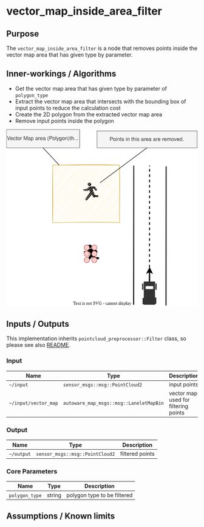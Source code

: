 # vector_map_inside_area_filter

## Purpose

The `vector_map_inside_area_filter` is a node that removes points inside the vector map area that has given type by parameter.

## Inner-workings / Algorithms

- Get the vector map area that has given type by parameter of `polygon_type`
- Extract the vector map area that intersects with the bounding box of input points to reduce the calculation cost
- Create the 2D polygon from the extracted vector map area
- Remove input points inside the polygon

![vector_map_inside_area_filter_figure](./image/vector_map_inside_area_filter_overview.svg)

## Inputs / Outputs

This implementation inherits `pointcloud_preprocessor::Filter` class, so please see also [README](../README.md).

### Input

| Name                 | Type                                         | Description                          |
| -------------------- | -------------------------------------------- | ------------------------------------ |
| `~/input`            | `sensor_msgs::msg::PointCloud2`              | input points                         |
| `~/input/vector_map` | `autoware_map_msgs::msg::LaneletMapBin` | vector map used for filtering points |

### Output

| Name       | Type                            | Description     |
| ---------- | ------------------------------- | --------------- |
| `~/output` | `sensor_msgs::msg::PointCloud2` | filtered points |

### Core Parameters

| Name           | Type   | Description                 |
| -------------- | ------ | --------------------------- |
| `polygon_type` | string | polygon type to be filtered |

## Assumptions / Known limits
